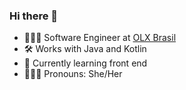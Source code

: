 ### Hi there 👋

- 👩🏻‍💻 Software Engineer at [OLX Brasil][olx-url]
- 🛠️ Works with Java and Kotlin
- 🌱 Currently learning front end
- 🙋🏻‍♀️ Pronouns: She/Her

[olx-url]: https://www.linkedin.com/company/olx-brasil/
